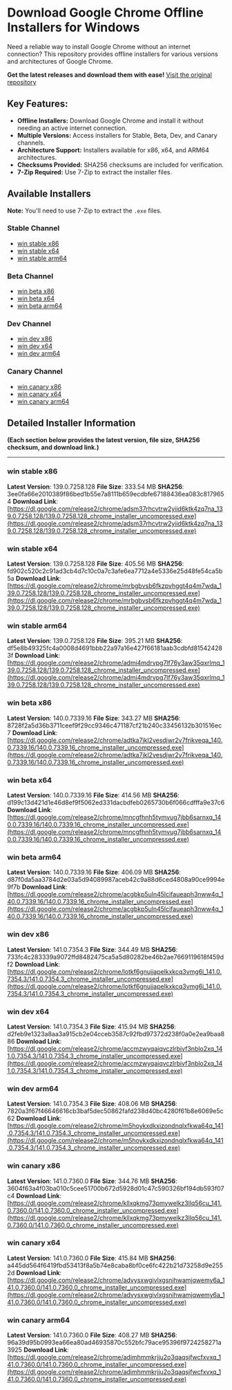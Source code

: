# Download Google Chrome Offline Installers for Windows

Need a reliable way to install Google Chrome without an internet connection? This repository provides offline installers for various versions and architectures of Google Chrome.

**Get the latest releases and download them with ease!** [Visit the original repository](https://github.com/Bush2021/chrome_installer)

## Key Features:

*   **Offline Installers:** Download Google Chrome and install it without needing an active internet connection.
*   **Multiple Versions:** Access installers for Stable, Beta, Dev, and Canary channels.
*   **Architecture Support:** Installers available for x86, x64, and ARM64 architectures.
*   **Checksums Provided:** SHA256 checksums are included for verification.
*   **7-Zip Required:** Use 7-Zip to extract the installer files.

## Available Installers

**Note:**  You'll need to use 7-Zip to extract the `.exe` files.

### Stable Channel

*   [win stable x86](#win-stable-x86)
*   [win stable x64](#win-stable-x64)
*   [win stable arm64](#win-stable-arm64)

### Beta Channel

*   [win beta x86](#win-beta-x86)
*   [win beta x64](#win-beta-x64)
*   [win beta arm64](#win-beta-arm64)

### Dev Channel

*   [win dev x86](#win-dev-x86)
*   [win dev x64](#win-dev-x64)
*   [win dev arm64](#win-dev-arm64)

### Canary Channel

*   [win canary x86](#win-canary-x86)
*   [win canary x64](#win-canary-x64)
*   [win canary arm64](#win-canary-arm64)

## Detailed Installer Information

**(Each section below provides the latest version, file size, SHA256 checksum, and download link.)**

***

### win stable x86
**Latest Version**: 139.0.7258.128
**File Size**: 333.54 MB
**SHA256**: 3ee0fa66e2010389f86bed1b55e7a8111b659ecdbfe67188436ea083c8179654
**Download Link**: [https://dl.google.com/release2/chrome/adsm37rhcvtrw2yiid6ktk4zq7na_139.0.7258.128/139.0.7258.128_chrome_installer_uncompressed.exe](https://dl.google.com/release2/chrome/adsm37rhcvtrw2yiid6ktk4zq7na_139.0.7258.128/139.0.7258.128_chrome_installer_uncompressed.exe)

### win stable x64
**Latest Version**: 139.0.7258.128
**File Size**: 405.56 MB
**SHA256**: fd902c520c2c91ad3cb4d7c10c0a7c3afe6ea7712a4e5336e25d48fe54ca5b5a
**Download Link**: [https://dl.google.com/release2/chrome/mrbgbvsb6fkzpvhggt4q4m7wda_139.0.7258.128/139.0.7258.128_chrome_installer_uncompressed.exe](https://dl.google.com/release2/chrome/mrbgbvsb6fkzpvhggt4q4m7wda_139.0.7258.128/139.0.7258.128_chrome_installer_uncompressed.exe)

### win stable arm64
**Latest Version**: 139.0.7258.128
**File Size**: 395.21 MB
**SHA256**: df5e8b49325fc4a0008d4691bbb22a97a16e427f66181aab3cdbfd815424283f
**Download Link**: [https://dl.google.com/release2/chrome/admi4mdrvpg7lf76y3aw35qxrlmq_139.0.7258.128/139.0.7258.128_chrome_installer_uncompressed.exe](https://dl.google.com/release2/chrome/admi4mdrvpg7lf76y3aw35qxrlmq_139.0.7258.128/139.0.7258.128_chrome_installer_uncompressed.exe)

### win beta x86
**Latest Version**: 140.0.7339.16
**File Size**: 343.27 MB
**SHA256**: 8728f2a5d36b3711ceef9f29cc9346c471187cf21b240c33456132b301516ec7
**Download Link**: [https://dl.google.com/release2/chrome/adtka7jkl2vesdjwr2v7frikveqa_140.0.7339.16/140.0.7339.16_chrome_installer_uncompressed.exe](https://dl.google.com/release2/chrome/adtka7jkl2vesdjwr2v7frikveqa_140.0.7339.16/140.0.7339.16_chrome_installer_uncompressed.exe)

### win beta x64
**Latest Version**: 140.0.7339.16
**File Size**: 414.56 MB
**SHA256**: d199c13d421d1e46d8ef9f5062ed331dacbdfeb0265730b6f066cdfffa9e37c6
**Download Link**: [https://dl.google.com/release2/chrome/mncgfhnh5tymvug7jbb6sarnxq_140.0.7339.16/140.0.7339.16_chrome_installer_uncompressed.exe](https://dl.google.com/release2/chrome/mncgfhnh5tymvug7jbb6sarnxq_140.0.7339.16/140.0.7339.16_chrome_installer_uncompressed.exe)

### win beta arm64
**Latest Version**: 140.0.7339.16
**File Size**: 406.09 MB
**SHA256**: d87f0da5aa3784d2e03a5d94089987aceb42c9a88d6ced4808a90ce9994e9f7b
**Download Link**: [https://dl.google.com/release2/chrome/acgbkp5uln45lcifaueaph3nww4q_140.0.7339.16/140.0.7339.16_chrome_installer_uncompressed.exe](https://dl.google.com/release2/chrome/acgbkp5uln45lcifaueaph3nww4q_140.0.7339.16/140.0.7339.16_chrome_installer_uncompressed.exe)

### win dev x86
**Latest Version**: 141.0.7354.3
**File Size**: 344.49 MB
**SHA256**: 733fc4c283339a9072ffd8482475ca5a5d80282be46b2ae7669119618f459df2
**Download Link**: [https://dl.google.com/release2/chrome/lotkf6gnujjapelkxkcq3vmg6i_141.0.7354.3/141.0.7354.3_chrome_installer_uncompressed.exe](https://dl.google.com/release2/chrome/lotkf6gnujjapelkxkcq3vmg6i_141.0.7354.3/141.0.7354.3_chrome_installer_uncompressed.exe)

### win dev x64
**Latest Version**: 141.0.7354.3
**File Size**: 415.94 MB
**SHA256**: d2feb9e1323a8aa3a915cb2e04cceb3587c92fbd97372d238f0a0e2ea9baa886
**Download Link**: [https://dl.google.com/release2/chrome/accmzwyqaiqvczlrbivf3nblo2xq_141.0.7354.3/141.0.7354.3_chrome_installer_uncompressed.exe](https://dl.google.com/release2/chrome/accmzwyqaiqvczlrbivf3nblo2xq_141.0.7354.3/141.0.7354.3_chrome_installer_uncompressed.exe)

### win dev arm64
**Latest Version**: 141.0.7354.3
**File Size**: 408.06 MB
**SHA256**: 7820a3f67f46646616cb3baf5dec50862fafd238d40bc4280f61b8e6069e5c62
**Download Link**: [https://dl.google.com/release2/chrome/m5hoykxdkxizondnqlxfkwa64q_141.0.7354.3/141.0.7354.3_chrome_installer_uncompressed.exe](https://dl.google.com/release2/chrome/m5hoykxdkxizondnqlxfkwa64q_141.0.7354.3/141.0.7354.3_chrome_installer_uncompressed.exe)

### win canary x86
**Latest Version**: 141.0.7360.0
**File Size**: 344.76 MB
**SHA256**: 3604f63a4f03ba010c5cee51700b672d5928d01c47c590326bf194db593f07c4
**Download Link**: [https://dl.google.com/release2/chrome/kllxqkmg73pmywelkz3llq56cu_141.0.7360.0/141.0.7360.0_chrome_installer_uncompressed.exe](https://dl.google.com/release2/chrome/kllxqkmg73pmywelkz3llq56cu_141.0.7360.0/141.0.7360.0_chrome_installer_uncompressed.exe)

### win canary x64
**Latest Version**: 141.0.7360.0
**File Size**: 415.84 MB
**SHA256**: a445dd564f6419fbd53413f8a5b74e8caba8bf0ce6fc422b21d73258d9e2552d
**Download Link**: [https://dl.google.com/release2/chrome/advysxwgivlxgsnihwamjqwemy6a_141.0.7360.0/141.0.7360.0_chrome_installer_uncompressed.exe](https://dl.google.com/release2/chrome/advysxwgivlxgsnihwamjqwemy6a_141.0.7360.0/141.0.7360.0_chrome_installer_uncompressed.exe)

### win canary arm64
**Latest Version**: 141.0.7360.0
**File Size**: 408.27 MB
**SHA256**: 96a39d95b0993ea66ea80ad46935870c552bfc79ace95396f9724258271a3925
**Download Link**: [https://dl.google.com/release2/chrome/adimhmmkrjju2o3qaqsjfwcfxvxq_141.0.7360.0/141.0.7360.0_chrome_installer_uncompressed.exe](https://dl.google.com/release2/chrome/adimhmmkrjju2o3qaqsjfwcfxvxq_141.0.7360.0/141.0.7360.0_chrome_installer_uncompressed.exe)